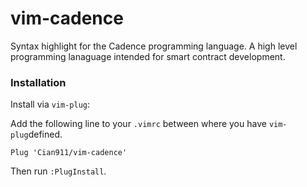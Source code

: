 # vim-cadence

Syntax highlight for the Cadence programming language. A high level programming lanaguage intended for smart contract development.

### Installation

Install via `vim-plug`:

Add the following line to your `.vimrc` between where you have `vim-plug`defined.

```vim
Plug 'Cian911/vim-cadence'
```

Then run `:PlugInstall`.
